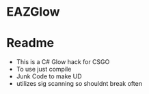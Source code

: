 # EAZGlow

# Readme
- This is a C# Glow hack for CSGO
- To use just compile
- Junk Code to make UD
- utilizes sig scanning so shouldnt break often
